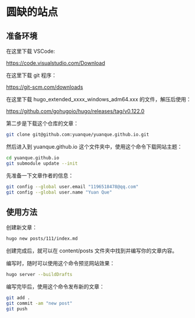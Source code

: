 # 圆缺的站点

## 准备环境

在这里下载 VSCode:

https://code.visualstudio.com/Download

在这里下载 git 程序：

https://git-scm.com/downloads

在这里下载 hugo_extended_xxxx_windows_adm64.xxx 的文件，解压后使用：

https://github.com/gohugoio/hugo/releases/tag/v0.122.0

第二步是下载这个仓库的文章：

```bash
git clone git@github.com:yuanque/yuanque.github.io.git
```

然后进入到 yuanque.github.io 这个文件夹中，使用这个命令下载网站主题：

```bash
cd yuanque.github.io
git submodule update --init
```

先准备一下文章作者的信息：

```bash
git config --global user.email "1196518478@qq.com"
git config --global user.name "Yuan Que"
```

## 使用方法

创建新文章：

```bash
hugo new posts/111/index.md
```

创建完成后，就可以在 content/posts 文件夹中找到并编写你的文章内容。

编写时，随时可以使用这个命令预览网站效果：

```bash
hugo server --buildDrafts
```

编写完毕后，使用这个命令发布新的文章：

```bash
git add .
git commit -am "new post"
git push
```
